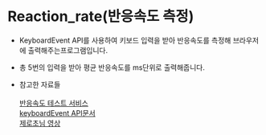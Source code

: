 # Reaction_rate(반응속도 측정)

- KeyboardEvent API를 사용하여 키보드 입력을 받아 반응속도를 측정해 브라우저에 출력해주는프로그램입니다.

- 총 5번의 입력을 받아 평균 반응속도를 ms단위로 출력해줍니다.

- 참고한 자료들<br><br>
  [반응속도 테스트 서비스](https://www.arealme.com/reaction-time-test/ko/)<br>
  [keyboardEvent API문서](https://developer.mozilla.org/en-US/docs/Web/API/KeyboardEvent)<br>
  [제로초님 영상](https://www.youtube.com/channel/UCp-vBtwvBmDiGqjvLjChaJw)
